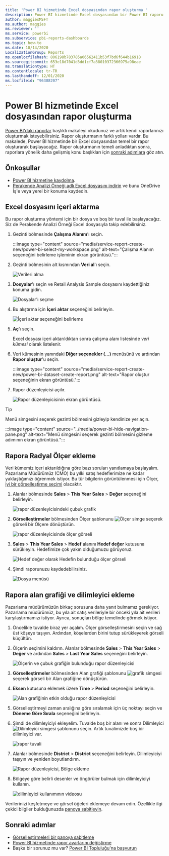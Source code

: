 ```yaml
---
title: 'Power BI hizmetinde Excel dosyasından rapor oluşturma '
description: Power BI hizmetinde Excel dosyasından bir Power BI raporu oluşturun.
author: maggiesMSFT
ms.author: maggies
ms.reviewer: ''
ms.service: powerbi
ms.subservice: pbi-reports-dashboards
ms.topic: how-to
ms.date: 10/14/2020
LocalizationGroup: Reports
ms.openlocfilehash: 806198b783785a06562411b53f7bd6f644b16918
ms.sourcegitcommit: 653e18d7041d3dd1cf7a38010372366975a98eae
ms.translationtype: HT
ms.contentlocale: tr-TR
ms.lasthandoff: 12/01/2020
ms.locfileid: "96388207"
---
```

# <a name="create-a-report-from-an-excel-file-in-the-power-bi-service"></a>Power BI hizmetinde Excel dosyasından rapor oluşturma
[Power BI'daki raporlar](../consumer/end-user-reports.md) başlıklı makaleyi okudunuz ve artık kendi raporlarınızı oluşturmak isteyebilirsiniz. Rapor oluşturmanın farklı yolları vardır. Bu makalede, Power BI hizmetinde bir Excel dosyasından temel bir rapor oluşturarak başlayacağız. Rapor oluşturmanın temeli anladıktan sonra, raporlara yönelik daha gelişmiş konu başlıkları için [sonraki adımlara](#next-steps) göz atın.  

## <a name="prerequisites"></a>Önkoşullar
- [Power BI hizmetine kaydolma](../fundamentals/service-self-service-signup-for-power-bi.md). 
- [Perakende Analizi Örneği adlı Excel dosyasını indirin](https://go.microsoft.com/fwlink/?LinkId=529778) ve bunu OneDrive İş'e veya yerel bir konuma kaydedin.

## <a name="import-the-excel-file"></a>Excel dosyasını içeri aktarma
Bu rapor oluşturma yöntemi için bir dosya ve boş bir tuval ile başlayacağız. Siz de Perakende Analizi Örneği Excel dosyasıyla takip edebilirsiniz.

1. Gezinti bölmesinde **Çalışma Alanım**’ı seçin.
   
   :::image type="content" source="media/service-report-create-new/power-bi-select-my-workspace.png" alt-text="Çalışma Alanım seçeneğini belirleme işleminin ekran görüntüsü.":::
2. Gezinti bölmesinin alt kısmından **Veri al**'ı seçin.
   
   ![Verileri alma](media/service-report-create-new/power-bi-get-data3.png)
3. **Dosyalar**'ı seçin ve Retail Analysis Sample dosyasını kaydettiğiniz konuma gidin.
   
    ![Dosyalar’ı seçme](media/service-report-create-new/power-bi-select-files.png)
4. Bu alıştırma için **İçeri aktar** seçeneğini belirleyin.
   
   ![İçeri aktar seçeneğini belirleme](media/service-report-create-new/power-bi-import.png)
5. **Aç**’ı seçin.

   Excel dosyası içeri aktarıldıktan sonra çalışma alanı listesinde *veri kümesi* olarak listelenir.

1. Veri kümesinin yanındaki **Diğer seçenekler (...)** menüsünü ve ardından **Rapor oluştur**'u seçin.
   
   :::image type="content" source="media/service-report-create-new/power-bi-dataset-create-report.png" alt-text="Rapor oluştur seçeneğinin ekran görüntüsü.":::
6. Rapor düzenleyicisi açılır. 
   
   ![Rapor düzenleyicisinin ekran görüntüsü.](media/service-report-create-new/power-bi-blank-report.png)

> [!TIP]
> Menü simgesini seçerek gezinti bölmesini gizleyip kendinize yer açın.
> 
> :::image type="content" source="../media/power-bi-hide-navigation-pane.png" alt-text="Menü simgesini seçerek gezinti bölmesini gizleme adımının ekran görüntüsü.":::


## <a name="add-a-radial-gauge-to-the-report"></a>Rapora Radyal Ölçer ekleme
Veri kümemiz içeri aktarıldığına göre bazı soruları yanıtlamaya başlayalım.  Pazarlama Müdürümüz (CMO) bu yılki satış hedeflerimize ne kadar yaklaştığımızı öğrenmek istiyor. Bu tür bilgilerin görüntülenmesi için Ölçer, [iyi bir görselleştirme seçimi](../visuals/power-bi-report-visualizations.md) olacaktır.

1. Alanlar bölmesinde **Sales** > **This Year Sales** > **Değer** seçeneğini belirleyin.
   
    ![rapor düzenleyicisindeki çubuk grafik](media/service-report-create-new/power-bi-report-step1.png)
2. **Görselleştirmeler** bölmesinden Ölçer şablonunu ![Ölçer simge](media/service-report-create-new/powerbi-gauge-icon.png) seçerek görseli bir Ölçere dönüştürün.
   
    ![rapor düzenleyicisinde ölçer görseli](media/service-report-create-new/power-bi-report-step2.png)
3. **Sales** > **This Year Sales** > **Hedef** alanını **Hedef değer** kutusuna sürükleyin. Hedefimize çok yakın olduğumuzu görüyoruz.
   
    ![Hedef değer olarak Hedefin bulunduğu ölçer görseli](media/service-report-create-new/power-bi-report-step3.png)
4. Şimdi raporunuzu kaydedebilirsiniz.
   
   ![Dosya menüsü](media/service-report-create-new/powerbi-save.png)

## <a name="add-an-area-chart-and-slicer-to-the-report"></a>Rapora alan grafiği ve dilimleyici ekleme
Pazarlama müdürümüzün birkaç sorusuna daha yanıt bulmamız gerekiyor. Pazarlama müdürümüz, bu yıla ait satış verileriyle bir önceki yıla ait verileri karşılaştırmamızı istiyor. Ayrıca, sonuçları bölge temelinde görmek istiyor.

1. Öncelikle tuvalde biraz yer açalım. Ölçer görselleştirmesini seçin ve sağ üst köşeye taşıyın. Ardından, köşelerden birini tutup sürükleyerek görseli küçültün.
2. Ölçerin seçimini kaldırın. Alanlar bölmesinde **Sales** > **This Year Sales** > **Değer** ve ardından **Sales** > **Last Year Sales** seçeneğini belirleyin.
   
    ![Ölçerin ve çubuk grafiğin bulunduğu rapor düzenleyicisi](media/service-report-create-new/power-bi-report-step4.png)
3. **Görselleştirmeler** bölmesinden Alan grafiği şablonunu ![grafik simgesi](media/service-report-create-new/power-bi-areachart-icon.png) seçerek görseli bir Alan grafiğine dönüştürün.
4. **Eksen** kutusuna eklemek üzere **Time** > **Period** seçeneğini belirleyin.
   
    ![Alan grafiğinin etkin olduğu rapor düzenleyicisi](media/service-report-create-new/power-bi-report-step5.png)
5. Görselleştirmeyi zaman aralığına göre sıralamak için üç noktayı seçin ve **Döneme Göre Sırala** seçeneğini belirleyin.
6. Şimdi de dilimleyiciyi ekleyelim. Tuvalde boş bir alanı ve sonra Dilimleyici ![Dilimleyici simgesi](media/service-report-create-new/power-bi-slicer-icon.png) şablonunu seçin. Artık tuvalimizde boş bir dilimleyici var.
   
    ![rapor tuvali](media/service-report-create-new/power-bi-report-step6.png)    
7. Alanlar bölmesinde **District** > **District** seçeneğini belirleyin. Dilimleyiciyi taşıyın ve yeniden boyutlandırın.
   
    ![Rapor düzenleyicisi, Bölge ekleme](media/service-report-create-new/power-bi-report-step7.png)  
8. Bölgeye göre belirli desenler ve öngörüler bulmak için dilimleyiciyi kullanın.
   
   ![dilimleyici kullanımının videosu](media/service-report-create-new/power-bi-slicer-video2.gif)  

Verilerinizi keşfetmeye ve görsel öğeleri eklemeye devam edin. Özellikle ilgi çekici bilgiler bulduğunuzda [panoya sabitleyin](service-dashboard-pin-tile-from-report.md).

## <a name="next-steps"></a>Sonraki adımlar

* [Görselleştirmeleri bir panoya sabitleme](service-dashboard-pin-tile-from-report.md)
* [Power BI hizmetinde rapor ayarlarını değiştirme](power-bi-report-settings.md)
* Başka bir sorunuz mu var? [Power BI Topluluğu'na başvurun](https://community.powerbi.com/)
